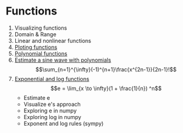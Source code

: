 # Functions

1. Visualizing functions
2. Domain & Range
3. Linear and nonlinear functions
4. [Ploting functions](https://github.com/dennismwagiru/machine-learning/blob/main/calculus/functions/ploting-functions.ipynb) 
5. [Polynomial functions](https://github.com/dennismwagiru/machine-learning/blob/main/calculus/functions/polynomials.ipynb) 
6. [Estimate a sine wave with polynomials](https://github.com/dennismwagiru/machine-learning/blob/main/calculus/functions/estimate-sine-wave.ipynb)
$$\sum_{n=1}^{\infty}(-1)^{n+1}\frac{x^{2n-1}}{2n-1}!$$
7. [Exponential and log functions](https://github.com/dennismwagiru/machine-learning/blob/main/calculus/functions/exponential-and-log-functions.ipynb)
    $$e = \lim_{x \to \infty}(1 + \frac{1}{n}) ^n$$
    - Estimate e
    - Visualize e's approach
    - Exploring e in numpy
    - Exploring log in numpy
    - Exponent and log rules (sympy)
